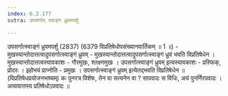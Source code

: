 ```yaml
---
index: 6.2.177
sutra: उपसर्गात् स्वाङ्गं ध्रुवमपर्शु

---
```

 उपसर्गात्स्वाङ्गं ध्रुवमपर्शु (2837) (6379 विप्रतिषेधोपसंख्यानवार्तिकम् ॥ 1 ॥) - मुखस्यान्तोदात्तत्वादुपसर्गात्स्वाङ्गं ध्रुवम् - मुखस्यान्तोदात्तत्वादुपसर्गात्स्वाङ्गं ध्रुवं भवति विप्रतिषेधेन । मुखस्यान्तोदात्तत्वस्यावकाशः - गौरमुखः, श्लक्ष्णमुखः । उपसर्गात्स्वाङ्गं ध्रुवम् इत्यस्यावकाशः - प्रस्फिक्, प्रोदरः । इहोभयं प्राप्नोति - प्रमुखः । उपसर्गात्स्वाङ्गं ध्रुवम् इत्येतद्भवति विप्रतिषेधेन ॥ (विप्रतिषेधप्रयोजनभाष्यम्) कः पुनरत्र विशेषः, तेन वा सत्यनेन वा ? सापवादः स विधिः, अयं पुनर्निरपवादः । अव्ययात्तस्य प्रतिषेधोऽपवादः ॥ 